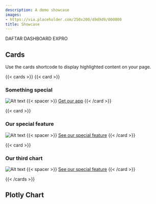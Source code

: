 ```yaml
---
description: A demo showcase
images:
- https://via.placeholder.com/250x200/d9d9d9/000000
title: Showcase
---
```


<div class="hx-mt-4"></div>

<p class="hx-mb-12 hx-text-center hx-text-lg hx-text-gray-500 dark:hx-text-gray-400">
DAFTAR DASHBOARD EXPRO
</p>

## Cards

Use the cards shortcode to display highlighted content on your page.

{{< cards >}}
{{< card >}}
### Something special
![Alt text](https://github.com/imfing/hextra/assets/19806136/f22f0710-23a0-430b-8bad-616283b8a3e5 "Optional title")
{{< spacer >}}
[Get our app](#)
{{< /card >}}

{{< card >}}
### Our special feature
![Alt text](https://docs.google.com/spreadsheets/d/e/2PACX-1vRSGaBFxtovTXqCvfRUd8jrMS7Kvw0QULVjbaLcs_BBYaVZD7i9WWf57kI1Unh2MmLp9Tttk_uwQHaF/pubchart?oid=1750228765&format=image "Optional title")
{{< spacer >}}
[See our special feature](#)
{{< /card >}}

{{< card >}}
### Our third chart
![Alt text](https://docs.google.com/spreadsheets/d/e/2PACX-1vRSGaBFxtovTXqCvfRUd8jrMS7Kvw0QULVjbaLcs_BBYaVZD7i9WWf57kI1Unh2MmLp9Tttk_uwQHaF/pubchart?oid=1238429238&format=image "Optional title")
{{< spacer >}}
[See our special feature](#)
{{< /card >}}

{{< /cards >}}

## Plotly Chart
